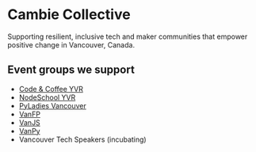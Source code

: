 # Cambie Collective

Supporting resilient, inclusive tech and maker communities that empower positive change in Vancouver, Canada.

## Event groups we support

- [Code & Coffee YVR](https://www.meetup.com/codecoffeeyvr/)
- [NodeSchool YVR](https://nodeschool.io/vancouver/)
- [PyLadies Vancouver](https://www.meetup.com/PyLadies-Vancouver/)
- [VanFP](https://www.meetup.com/Vancouver-Functional-Programmers/)
- [VanJS](https://www.meetup.com/vancouver-javascript-developers/)
- [VanPy](https://www.meetup.com/vanpyz/)
- Vancouver Tech Speakers (incubating)